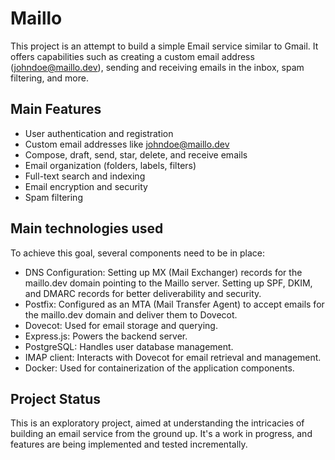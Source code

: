 # Maillo

This project is an attempt to build a simple Email service similar to Gmail. It offers capabilities such as creating a custom email address (johndoe@maillo.dev), sending and receiving emails in the inbox, spam filtering, and more.

## Main Features

- User authentication and registration
- Custom email addresses like johndoe@maillo.dev
- Compose, draft, send, star, delete, and receive emails
- Email organization (folders, labels, filters)
- Full-text search and indexing
- Email encryption and security
- Spam filtering 

## Main technologies used

To achieve this goal, several components need to be in place:

- DNS Configuration: Setting up MX (Mail Exchanger) records for the maillo.dev domain pointing to the Maillo server. Setting up SPF, DKIM, and DMARC records for better deliverability and security.
- Postfix: Configured as an MTA (Mail Transfer Agent) to accept emails for the maillo.dev domain and deliver them to Dovecot.
- Dovecot: Used for email storage and querying.
- Express.js: Powers the backend server.
- PostgreSQL: Handles user database management.
- IMAP client: Interacts with Dovecot for email retrieval and management.
- Docker: Used for containerization of the application components.

## Project Status

This is an exploratory project, aimed at understanding the intricacies of building an email service from the ground up. It's a work in progress, and features are being implemented and tested incrementally.

<!-- ## Getting Started

(Instructions for setting up the project locally will be added as the project progresses.) -->

<!-- ## Contributing

As this is an exploratory project, contributions, suggestions, and discussions are welcome. Please open an issue or submit a pull request if you'd like to contribute.

## Disclaimer

This project is for educational and experimental purposes. It's not intended for production use at this stage. -->